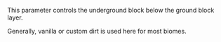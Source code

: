 This parameter controls the underground block below the ground block layer.

Generally, vanilla or custom dirt is used here for most biomes.